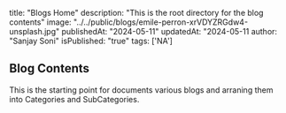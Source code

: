 title: "Blogs Home"
description: "This is the root directory for the blog contents"
image: "../../public/blogs/emile-perron-xrVDYZRGdw4-unsplash.jpg"
publishedAt: "2024-05-11"
updatedAt: "2024-05-11
author: "Sanjay Soni"
isPublished: "true"
tags: ['NA']

## Blog Contents

This is the starting point for documents various blogs and arraning them into Categories and SubCategories.
